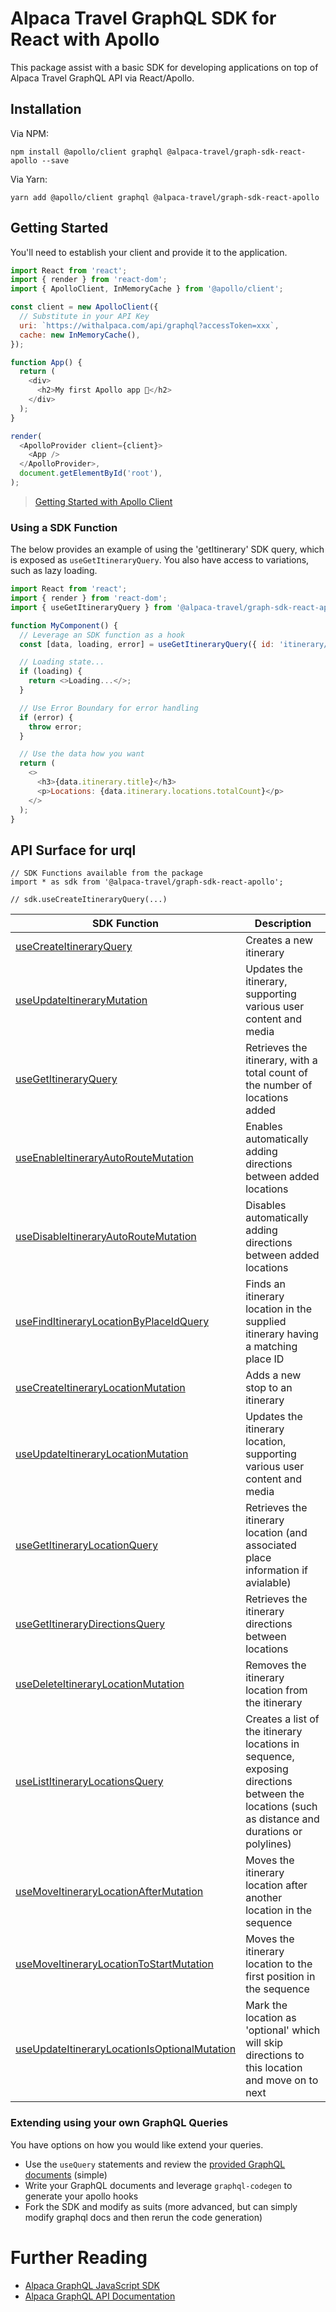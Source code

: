 # Alpaca Travel GraphQL SDK for React with Apollo

This package assist with a basic SDK for developing applications on top of
Alpaca Travel GraphQL API via React/Apollo.

## Installation

Via NPM:

```
npm install @apollo/client graphql @alpaca-travel/graph-sdk-react-apollo --save
```

Via Yarn:

```
yarn add @apollo/client graphql @alpaca-travel/graph-sdk-react-apollo
```

## Getting Started

You'll need to establish your client and provide it to the application.

```javascript
import React from 'react';
import { render } from 'react-dom';
import { ApolloClient, InMemoryCache } from '@apollo/client';

const client = new ApolloClient({
  // Substitute in your API Key
  uri: `https://withalpaca.com/api/graphql?accessToken=xxx`,
  cache: new InMemoryCache(),
});

function App() {
  return (
    <div>
      <h2>My first Apollo app 🚀</h2>
    </div>
  );
}

render(
  <ApolloProvider client={client}>
    <App />
  </ApolloProvider>,
  document.getElementById('root'),
);
```

> [Getting Started with Apollo Client](https://www.apollographql.com/docs/react/)

### Using a SDK Function

The below provides an example of using the 'getItinerary' SDK query, which
is exposed as `useGetItineraryQuery`. You also have access to variations, such
as lazy loading.

```javascript
import React from 'react';
import { render } from 'react-dom';
import { useGetItineraryQuery } from '@alpaca-travel/graph-sdk-react-apollo';

function MyComponent() {
  // Leverage an SDK function as a hook
  const [data, loading, error] = useGetItineraryQuery({ id: 'itinerary/123' });

  // Loading state...
  if (loading) {
    return <>Loading...</>;
  }

  // Use Error Boundary for error handling
  if (error) {
    throw error;
  }

  // Use the data how you want
  return (
    <>
      <h3>{data.itinerary.title}</h3>
      <p>Locations: {data.itinerary.locations.totalCount}</p>
    </>
  );
}
```

## API Surface for urql

```
// SDK Functions available from the package
import * as sdk from '@alpaca-travel/graph-sdk-react-apollo';

// sdk.useCreateItineraryQuery(...)
```

| SDK Function                                                                                           | Description                                                                                                                                    |
| ------------------------------------------------------------------------------------------------------ | ---------------------------------------------------------------------------------------------------------------------------------------------- |
| [useCreateItineraryQuery](/graphql/create-itinerary.graphql)                                           | Creates a new itinerary                                                                                                                        |
| [useUpdateItineraryMutation](/graphql/update-itinerary.graphql)                                        | Updates the itinerary, supporting various user content and media                                                                               |
| [useGetItineraryQuery](/graphql/get-itinerary.graphql)                                                 | Retrieves the itinerary, with a total count of the number of locations added                                                                   |
| [useEnableItineraryAutoRouteMutation](/graphql/enable-itinerary-auto-route.graphql)                    | Enables automatically adding directions between added locations                                                                                |
| [useDisableItineraryAutoRouteMutation](/graphql/disable-itinerary-auto-route.graphql)                  | Disables automatically adding directions between added locations                                                                               |
| [useFindItineraryLocationByPlaceIdQuery](/graphql/find-itinerary-location-by-place-id.graphql)         | Finds an itinerary location in the supplied itinerary having a matching place ID                                                               |
| [useCreateItineraryLocationMutation](/graphql/create-itinerary-location.graphql)                       | Adds a new stop to an itinerary                                                                                                                |
| [useUpdateItineraryLocationMutation](/graphql/update-itinerary-location.graphql)                       | Updates the itinerary location, supporting various user content and media                                                                      |
| [useGetItineraryLocationQuery](/graphql/get-itinerary-location.graphql)                                | Retrieves the itinerary location (and associated place information if avialable)                                                               |
| [useGetItineraryDirectionsQuery](/graphql/get-itinerary-directions.graphql)                            | Retrieves the itinerary directions between locations                                                                                           |
| [useDeleteItineraryLocationMutation](/graphql/delete-itinerary-location.graphql)                       | Removes the itinerary location from the itinerary                                                                                              |
| [useListItineraryLocationsQuery](/graphql/list-itinerary-locations.graphql)                            | Creates a list of the itinerary locations in sequence, exposing directions between the locations (such as distance and durations or polylines) |
| [useMoveItineraryLocationAfterMutation](/graphql/move-itinerary-location-after.graphql)                | Moves the itinerary location after another location in the sequence                                                                            |
| [useMoveItineraryLocationToStartMutation](/graphql/move-itinerary-location-to-start.graphql)           | Moves the itinerary location to the first position in the sequence                                                                             |
| [useUpdateItineraryLocationIsOptionalMutation](/graphql/update-itinerary-location-is-optional.graphql) | Mark the location as 'optional' which will skip directions to this location and move on to next                                                |

### Extending using your own GraphQL Queries

You have options on how you would like extend your queries.

- Use the `useQuery` statements and review the [provided GraphQL documents](/graphql) (simple)
- Write your GraphQL documents and leverage `graphql-codegen` to generate your apollo hooks
- Fork the SDK and modify as suits (more advanced, but can simply modify graphql docs and then rerun the code generation)

# Further Reading

- [Alpaca GraphQL JavaScript SDK](/README.md)
- [Alpaca GraphQL API Documentation](https://github.com/AlpacaTravel/graphql-docs)
